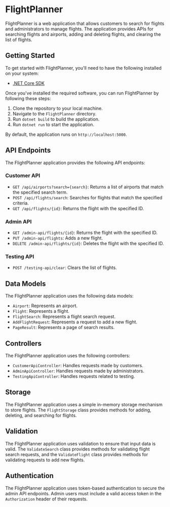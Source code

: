 # FlightPlanner

FlightPlanner is a web application that allows customers to search for flights and administrators to manage flights. The application provides APIs for searching flights and airports, adding and deleting flights, and clearing the list of flights.

## Getting Started

To get started with FlightPlanner, you'll need to have the following installed on your system:

- [.NET Core SDK](https://dotnet.microsoft.com/download)

Once you've installed the required software, you can run FlightPlanner by following these steps:

1. Clone the repository to your local machine.
2. Navigate to the `FlightPlanner` directory.
3. Run `dotnet build` to build the application.
4. Run `dotnet run` to start the application.

By default, the application runs on `http://localhost:5000`.

## API Endpoints

The FlightPlanner application provides the following API endpoints:

### Customer API

- `GET /api/airports?search={search}`: Returns a list of airports that match the specified search term.
- `POST /api/flights/search`: Searches for flights that match the specified criteria.
- `GET /api/flights/{id}`: Returns the flight with the specified ID.

### Admin API

- `GET /admin-api/flights/{id}`: Returns the flight with the specified ID.
- `PUT /admin-api/flights`: Adds a new flight.
- `DELETE /admin-api/flights/{id}`: Deletes the flight with the specified ID.

### Testing API

- `POST /testing-api/clear`: Clears the list of flights.

## Data Models

The FlightPlanner application uses the following data models:

- `Airport`: Represents an airport.
- `Flight`: Represents a flight.
- `FlightSearch`: Represents a flight search request.
- `AddFlightRequest`: Represents a request to add a new flight.
- `PageResult`: Represents a page of search results.

## Controllers

The FlightPlanner application uses the following controllers:

- `CustomerApiController`: Handles requests made by customers.
- `AdminApiController`: Handles requests made by administrators.
- `TestingApiController`: Handles requests related to testing.

## Storage

The FlightPlanner application uses a simple in-memory storage mechanism to store flights. The `FlightStorage` class provides methods for adding, deleting, and searching for flights.

## Validation

The FlightPlanner application uses validation to ensure that input data is valid. The `ValidateSearch` class provides methods for validating flight search requests, and the `ValidateFlight` class provides methods for validating requests to add new flights.

## Authentication

The FlightPlanner application uses token-based authentication to secure the admin API endpoints. Admin users must include a valid access token in the `Authorization` header of their requests.
